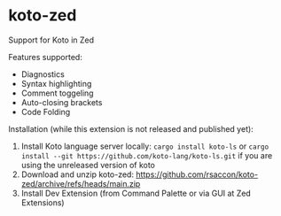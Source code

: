 # koto-zed
Support for Koto in Zed

Features supported:
- Diagnostics
- Syntax highlighting
- Comment toggeling
- Auto-closing brackets
- Code Folding

Installation (while this extension is not released and published yet):
1. Install Koto language server locally: `cargo install koto-ls` or `cargo install --git https://github.com/koto-lang/koto-ls.git` if you are using the unreleased version of koto
2. Download and unzip koto-zed: https://github.com/rsaccon/koto-zed/archive/refs/heads/main.zip
4. Install Dev Extension (from Command Palette or via GUI at Zed Extensions)
